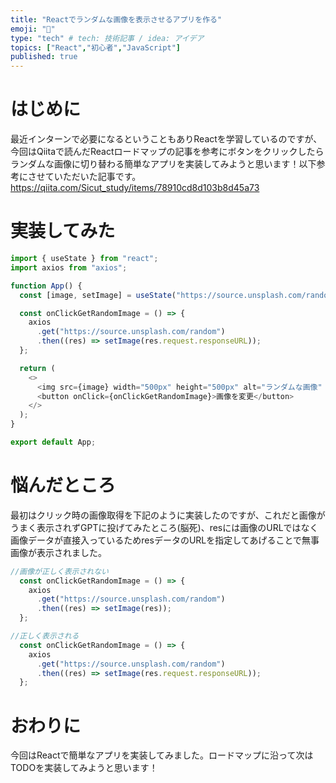 ```yaml
---
title: "Reactでランダムな画像を表示させるアプリを作る"
emoji: "🍣"
type: "tech" # tech: 技術記事 / idea: アイデア
topics: ["React","初心者","JavaScript"]
published: true
---
```

# はじめに
最近インターンで必要になるということもありReactを学習しているのですが、今回はQiitaで読んだReactロードマップの記事を参考にボタンをクリックしたらランダムな画像に切り替わる簡単なアプリを実装してみようと思います！以下参考にさせていただいた記事です。
https://qiita.com/Sicut_study/items/78910cd8d103b8d45a73
# 実装してみた
```js
import { useState } from "react";
import axios from "axios";

function App() {
  const [image, setImage] = useState("https://source.unsplash.com/random");

  const onClickGetRandomImage = () => {
    axios
      .get("https://source.unsplash.com/random")
      .then((res) => setImage(res.request.responseURL));
  };

  return (
    <>
      <img src={image} width="500px" height="500px" alt="ランダムな画像" />
      <button onClick={onClickGetRandomImage}>画像を変更</button>
    </>
  );
}

export default App;

```
# 悩んだところ
最初はクリック時の画像取得を下記のように実装したのですが、これだと画像がうまく表示されずGPTに投げてみたところ(脳死)、resには画像のURLではなく画像データが直接入っているためresデータのURLを指定してあげることで無事画像が表示されました。
```js
//画像が正しく表示されない
  const onClickGetRandomImage = () => {
    axios
      .get("https://source.unsplash.com/random")
      .then((res) => setImage(res));
  };

//正しく表示される
  const onClickGetRandomImage = () => {
    axios
      .get("https://source.unsplash.com/random")
      .then((res) => setImage(res.request.responseURL));
  };
```

# おわりに
今回はReactで簡単なアプリを実装してみました。ロードマップに沿って次はTODOを実装してみようと思います！